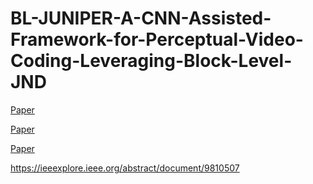# BL-JUNIPER-A-CNN-Assisted-Framework-for-Perceptual-Video-Coding-Leveraging-Block-Level-JND

[Paper]([url](https://ieeexplore.ieee.org/abstract/document/981050))

[Paper]([url](https://ieeexplore.ieee.org/abstract/document/9810507))

[Paper](https://ieeexplore.ieee.org/abstract/document/9810507)

https://ieeexplore.ieee.org/abstract/document/9810507
